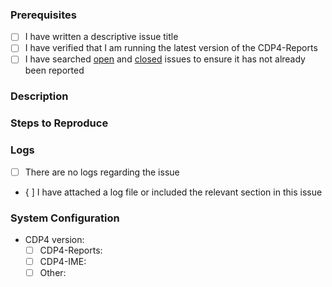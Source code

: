 ### Prerequisites

- [ ] I have written a descriptive issue title
- [ ] I have verified that I am running the latest version of the CDP4-Reports
- [ ] I have searched [open](https://github.com/RHEAGROUP/CDP4-Reports/issues) and [closed](https://github.com/RHEAGROUP/CDP4-Reports/issues?q=is%3Aissue+is%3Aclosed) issues to ensure it has not already been reported

### Description
<!-- A description of the bug or feature -->

### Steps to Reproduce
<!-- List of steps, sample code, failing test or link to a project that reproduces the behavior -->

### Logs
<!-- provide either a complete or partial log file -->

  - [ ] There are no logs regarding the issue
  - { ] I have attached a log file or included the relevant section in this issue  
  
### System Configuration
<!-- Tell us about the environment where you are experiencing the bug -->

- CDP4 version:
  - [ ] CDP4-Reports:
  - [ ] CDP4-IME: 
  - [ ] Other: 

<!-- Thanks for reporting the issue to CDP4-Reports! -->